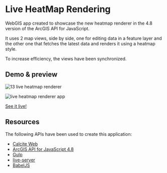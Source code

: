 # Live HeatMap Rendering

WebGIS app created to showcase the new heatmap renderer in the 4.8 version of the ArcGIS API for JavaScript.

It uses 2 map views, side by side, one for editing data in a feature layer and the other one that fetches the latest data and renders it using a heatmap style.

To increase efficiency, the views have been synchronized.

## Demo & preview

![13 live heatmap renderer](https://user-images.githubusercontent.com/18401030/42904164-ce20560a-8adc-11e8-9410-ea24544e3b42.png)

![live heatmap renderer app](https://user-images.githubusercontent.com/18401030/42905267-33087aa4-8ae0-11e8-8ff5-fd9cdc934fca.gif)

[See it live!](https://ialixandroae.github.io/liveHeatmapRenderer/)

## Resources
The following APIs have been used to create this application:
* <a target="blank" href="http://esri.github.io/calcite-web/documentation/">Calcite Web</a>
* <a target="blank" href="https://developers.arcgis.com/javascript/">ArcGIS API for JavaScript 4.8</a>
* <a target="blank" href="https://gulpjs.com/">Gulp</a>
* <a target="blank" href="https://www.npmjs.com/package/live-server">live-server</a>
* <a target="blank" href="https://babeljs.io/">BabelJS</a>

